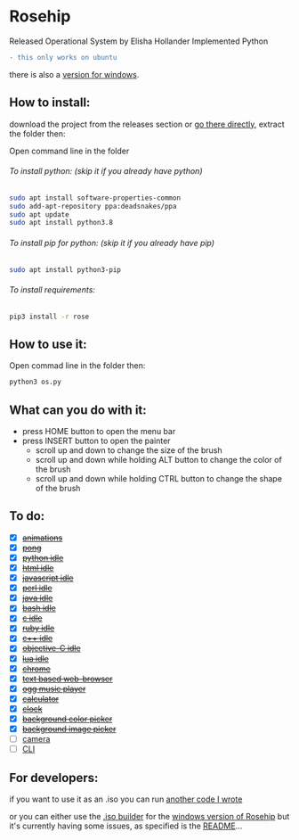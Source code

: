 # Rosehip
Released Operational System by Elisha Hollander Implemented Python

```diff
- this only works on ubuntu
```
there is also a [version for windows](https://github.com/donno2048/Rosehip).
## How to install:

download the project from the releases section or [go there directly](https://github.com/donno2048/Rosehip-L/releases), extract the folder then:

Open command line in the folder

###### To install python: (skip it if you already have python)
```bash
sudo apt install software-properties-common
sudo add-apt-repository ppa:deadsnakes/ppa
sudo apt update
sudo apt install python3.8
```
###### To install pip for python: (skip it if you already have pip)
```bash
sudo apt install python3-pip
```
###### To install requirements:
```bash
pip3 install -r rose
```
## How to use it:

Open commad line in the folder then:
```bash
python3 os.py
```
## What can you do with it:

* press HOME button to open the menu bar
* press INSERT button to open the painter
  * scroll up and down to change the size of the brush
  * scroll up and down while holding ALT button to change the color of the brush
  * scroll up and down while holding CTRL button to change the shape of the brush


## To do:
- [x] ~~[animations](https://en.wikipedia.org/wiki/Stop_motion)~~
- [x] ~~[pong](https://en.wikipedia.org/wiki/Pong)~~
- [x] ~~[python idle](https://www.python.org/)~~
- [x] ~~[html idle](https://en.wikipedia.org/wiki/HTML)~~
- [x] ~~[javascript idle](https://www.javascript.com/)~~
- [x] ~~[perl idle](https://www.perl.org/)~~
- [x] ~~[java idle](https://www.java.com/en/)~~
- [x] ~~[bash idle](https://www.gnu.org/software/bash/)~~
- [x] ~~[c idle](https://en.wikipedia.org/wiki/C_(programming_language))~~
- [x] ~~[ruby idle](https://www.ruby-lang.org/en/)~~
- [x] ~~[c++ idle](https://en.wikipedia.org/wiki/C%2B%2B)~~
- [x] ~~[objective-C idle](https://en.wikipedia.org/wiki/Objective-C)~~
- [x] ~~[lua idle](http://www.lua.org/)~~
- [x] ~~[chrome](https://en.wikipedia.org/wiki/Google_Chrome)~~
- [x] ~~[text based web-browser](https://en.wikipedia.org/wiki/Text-based_web_browser)~~
- [x] ~~[ogg music player](https://en.wikipedia.org/wiki/Ogg)~~
- [x] ~~[calculator](https://en.wikipedia.org/wiki/Calculator)~~
- [x] ~~[clock](https://en.wikipedia.org/wiki/Clock)~~
- [x] ~~[background color picker](https://en.wikipedia.org/wiki/Wallpaper_(computing))~~
- [x] ~~[background image picker](https://en.wikipedia.org/wiki/Wallpaper_(computing))~~
- [ ] [camera](https://en.wikipedia.org/wiki/Camera)
- [ ] [CLI](https://en.wikipedia.org/wiki/Command-line_interface)

## For developers:

if you want to use it as an .iso you can run [another code I wrote](https://github.com/donno2048/CITUR-L)

or you can either use the [.iso builder](https://github.com/donno2048/CITUR) for the [windows version of Rosehip](https://github.com/donno2048/Rosehip)  but it's currently having some issues, as specified is the [README](https://github.com/donno2048/CITUR/blob/master/README.md)...
